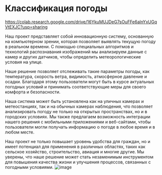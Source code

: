 # Классификация погоды

https://colab.research.google.com/drive/16YkuMUJDeG7sOuFFe6alnYxUGqVtEXJC?usp=sharing

Наш проект представляет собой инновационную систему, основанную на компьютерном зрении, которая позволяет выявлять текущую погоду в реальном времени. С помощью специальных алгоритмов и технологий распознавания изображений мы анализируем данные с камер и других датчиков, чтобы определить метеорологические условия на улице.

Наше решение позволяет отслеживать такие параметры погоды, как температура, скорость ветра, видимость, атмосферное давление и осадки. Благодаря этому пользователи могут быть в курсе актуальных погодных условий и принимать соответствующие меры для своего комфорта и безопасности.

Наша система может быть установлена как на уличных камерах и метеостанциях, так и на обычных камерах наблюдения, что позволяет анализировать погоду не только на открытых пространствах, но и в городских условиях. Мы также предлагаем возможность интеграции нашего решения с мобильными приложениями и веб-сайтами, чтобы пользователи могли получать информацию о погоде в любое время и в любом месте.

Наш проект не только повышает уровень удобства для граждан, но и имеет потенциал для применения в различных областях, таких как сельское хозяйство, строительство, авиация и многие другие. Мы уверены, что наше решение может стать незаменимым инструментом для повышения качества жизни и улучшения процессов, связанных с погодными условиями.
![image](https://github.com/nikitaproga/Detect-weather/assets/140964816/3e65fb91-e2ad-4f07-843c-5c2853d5891c)
